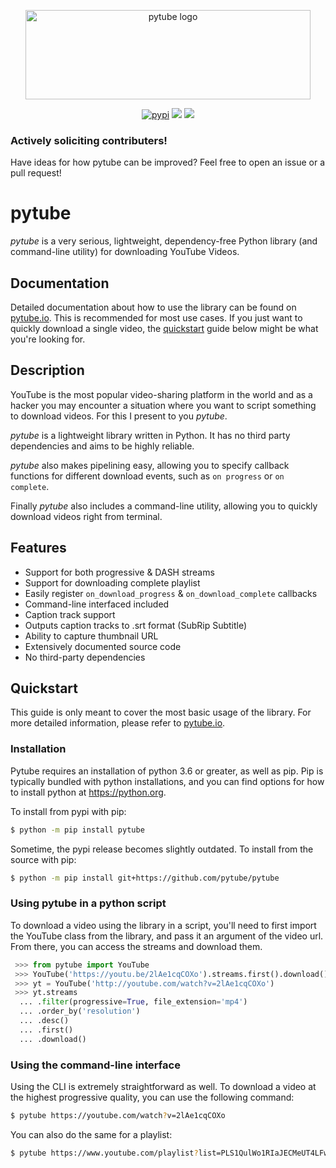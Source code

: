 <div align="center">
  <p>
    <a href="#"><img src="https://assets.nickficano.com/gh-pytube.min.svg" width="456" height="143" alt="pytube logo" /></a>
  </p>
  <p align="center">
	<a href="https://pypi.org/project/pytube/"><img src="https://img.shields.io/pypi/dm/pytube?style=flat-square" alt="pypi"/></a>
	<a href="https://pytube.io/en/latest/"><img src="https://readthedocs.org/projects/python-pytube/badge/?version=latest&style=flat-square" /></a>
	<a href="https://pypi.org/project/pytube/"><img src="https://img.shields.io/pypi/v/pytube?style=flat-square" /></a>
  </p>
</div>

### Actively soliciting contributers!

Have ideas for how pytube can be improved? Feel free to open an issue or a pull
request!

# pytube

*pytube* is a very serious, lightweight, dependency-free Python library (and
command-line utility) for downloading YouTube Videos.

## Documentation

Detailed documentation about how to use the library can be found on 
[pytube.io](https://pytube.io). This is recommended
for most use cases. If you just want to quickly download a single video,
the [quickstart](#Quickstart) guide below might be what you're looking for.

## Description

YouTube is the most popular video-sharing platform in the world and as a hacker
you may encounter a situation where you want to script something to download
videos. For this I present to you *pytube*.

*pytube* is a lightweight library written in Python. It has no third party
dependencies and aims to be highly reliable.

*pytube* also makes pipelining easy, allowing you to specify callback functions
for different download events, such as  ``on progress`` or ``on complete``.

Finally *pytube* also includes a command-line utility, allowing you to quickly
download videos right from terminal.

## Features

- Support for both progressive & DASH streams
- Support for downloading complete playlist
- Easily register ``on_download_progress`` & ``on_download_complete`` callbacks
- Command-line interfaced included
- Caption track support
- Outputs caption tracks to .srt format (SubRip Subtitle)
- Ability to capture thumbnail URL
- Extensively documented source code
- No third-party dependencies

## Quickstart

This guide is only meant to cover the most basic usage of the library. For more
detailed information, please refer to [pytube.io](https://pytube.io).

### Installation

Pytube requires an installation of python 3.6 or greater, as well as pip.
Pip is typically bundled with python installations, and you can find options
for how to install python at https://python.org.

To install from pypi with pip:

```bash
$ python -m pip install pytube
```

Sometime, the pypi release becomes slightly outdated. To install from the
source with pip:

```bash
$ python -m pip install git+https://github.com/pytube/pytube
```

### Using pytube in a python script

To download a video using the library in a script, you'll need to first import
the YouTube class from the library, and pass it an argument of the video url.
From there, you can access the streams and download them.

```python
 >>> from pytube import YouTube
 >>> YouTube('https://youtu.be/2lAe1cqCOXo').streams.first().download()
 >>> yt = YouTube('http://youtube.com/watch?v=2lAe1cqCOXo')
 >>> yt.streams
  ... .filter(progressive=True, file_extension='mp4')
  ... .order_by('resolution')
  ... .desc()
  ... .first()
  ... .download()
```

### Using the command-line interface

Using the CLI is extremely straightforward as well. To download a video at the
highest progressive quality, you can use the following command:
```bash
$ pytube https://youtube.com/watch?v=2lAe1cqCOXo
```

You can also do the same for a playlist:
```bash
$ pytube https://www.youtube.com/playlist?list=PLS1QulWo1RIaJECMeUT4LFwJ-ghgoSH6n
```

